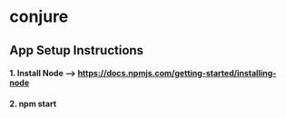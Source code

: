 # conjure
App Setup Instructions
----------------------
#### 1. Install Node --> https://docs.npmjs.com/getting-started/installing-node
#### 2. npm start
